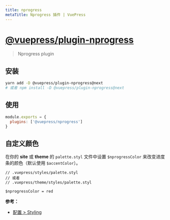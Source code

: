 ```yaml
---
title: nprogress
metaTitle: Nprogress 插件 | VuePress
---
```


# [@vuepress/plugin-nprogress](https://github.com/vuejs/vuepress/tree/master/packages/%40vuepress/plugin-nprogress)

> Nprogress plugin

## 安装

```bash
yarn add -D @vuepress/plugin-nprogress@next
# 或者 npm install -D @vuepress/plugin-nprogress@next
```

## 使用

```javascript
module.exports = {
  plugins: ['@vuepress/nprogress']
}
```

## 自定义颜色

在你的 __site__ 或 __theme__ 的 `palette.styl` 文件中设置 `$nprogressColor` 来改变进度条的颜色（默认使用 `$accentColor`）。

```stylus
// .vuepress/styles/palette.styl
// 或者
// .vuepress/theme/styles/palette.styl

$nprogressColor = red
```

**参考：**

- [配置 > Styling](../../config/#styling)
